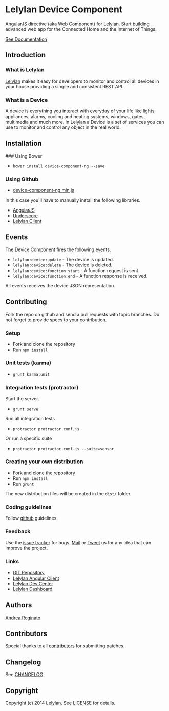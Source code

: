 # Lelylan Device Component

AngularJS directive (aka Web Component) for [Lelylan](http://lelylan.com).
Start building advanced web app for the Connected Home and the Internet of Things.

[See Documentation]()



## Introduction

### What is Lelylan

[Lelylan](http://lelylan.com) makes it easy for developers to monitor and control all devices
in your house providing a simple and consistent REST API.

### What is a Device

A device is everything you interact with everyday of your life like lights, appliances, alarms,
cooling and heating systems, windows, gates, multimedia and much more. In Lelylan a Device is a
set of services you can use to monitor and control any object in the real world.



## Installation

### Using Bower

* `bower install device-component-ng --save`

### Using Github

* [device-component-ng.min.js]()

In this case you'll have to manually install the following libraries.

* [AngularJS](http://angularjs.org/)
* [Underscore](http://documentcloud.github.com/underscore)
* [Lelylan Client](https://github.com/lelylan/lelylan-ng)



## Events

The Device Component fires the following events.

* `lelylan:device:update` - The device is updated.
* `lelylan:device:delete` - The device is deleted.
* `lelylan:device:function:start` - A function request is sent.
* `lelylan:device:function:end` - A function response is received.

All events receives the device JSON representation.


## Contributing

Fork the repo on github and send a pull requests with topic branches.
Do not forget to provide specs to your contribution.

### Setup

* Fork and clone the repository
* Run `npm install`

### Unit tests (karma)

* `grunt karma:unit`

### Integration tests (protractor)

Start the server.

* `grunt serve`

Run all integration tests

* `protractor protractor.conf.js`

Or run a specific suite

* `protractor protractor.conf.js --suite=sensor`

### Creating your own distribution

* Fork and clone the repository
* Run `npm install`
* Run `grunt`

The new distribution files will be created in the `dist/` folder.

### Coding guidelines

Follow [github](https://github.com/styleguide/) guidelines.

### Feedback

Use the [issue tracker](http://github.com/lelylan/device-component-ng/issues) for bugs.
[Mail](mailto:touch@lelylan.com) or [Tweet](http://twitter.com/lelylan) us for any idea that can improve the project.

### Links

* [GIT Repository](http://github.com/lelylan/device-component-ng)
* [Lelylan Angular Client](http://lelylan.github.com/lelylan-ng)
* [Lelylan Dev Center](http://dev.lelylan.com)
* [Lelylan Dashboard](http://d.lelylan.com)

## Authors

[Andrea Reginato](http://twitter.com/andreareginato)


## Contributors

Special thanks to all [contributors](https://github.com/lelylan/device-component-ng/contributors)
for submitting patches.


## Changelog

See [CHANGELOG](https://github.com/lelylan/device-component-ng/blob/master/CHANGELOG.md)


## Copyright

Copyright (c) 2014 [Lelylan](http://lelylan.com).
See [LICENSE](https://github.com/lelylan/device-component-ng/blob/master/LICENSE.md) for details.
